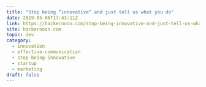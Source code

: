 ```yaml
---
title: "Stop being “innovative” and just tell us what you do"
date: 2019-05-06T17:43:11Z
link: https://hackernoon.com/stop-being-innovative-and-just-tell-us-what-you-do-50559db17a8f?source=rss----3a8144eabfe3---4&utm_medium=RSS&utm_source=news.12bit.vn
site: hackernoon.com
topic: dev
category:
  - innovation
  - effective-communication
  - stop-being-innovative
  - startup
  - marketing
draft: false
---
```

